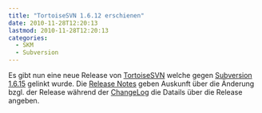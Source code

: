 ```yaml
---
title: "TortoiseSVN 1.6.12 erschienen"
date: 2010-11-28T12:20:13
lastmod: 2010-11-28T12:20:13
categories:
  - SKM
  - Subversion
---
```

Es gibt nun eine neue Release von <a href="http://tortoisesvn.net/">TortoiseSVN</a> welche gegen <a href="http://subversion.apache.org">Subversion 1.6.15</a> gelinkt wurde. Die <a href="http://tortoisesvn.tigris.org/tsvn_1.6_releasenotes.html">Release Notes</a> geben Auskunft über die Änderung bzgl. der Release während der <a href="http://tortoisesvn.tigris.org/ChangeLog.txt">ChangeLog</a> die Datails über die Release angeben.
